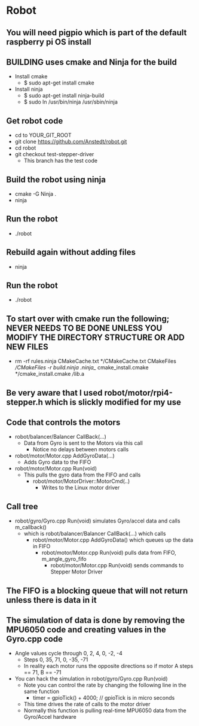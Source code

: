 # Robot

## You will need pigpio which is part of the default raspberry pi OS install

## BUILDING uses cmake and Ninja for the build
- Install cmake
  - $ sudo apt-get install cmake
- Install ninja
  - $ sudo apt-get install ninja-build
  - $ sudo ln /usr/bin/ninja /usr/sbin/ninja

## Get robot code
- cd to YOUR_GIT_ROOT
- git clone https://github.com/Anstedt/robot.git
- cd robot
- git checkout test-stepper-driver
  - This branch has the test code
  
## Build the robot using ninja  
- cmake -G Ninja .
- ninja
## Run the robot
- ./robot

## Rebuild again without adding files
- ninja
## Run the robot
- ./robot

## To start over with cmake run the following; NEVER NEEDS TO BE DONE UNLESS YOU MODIFY THE DIRECTORY STRUCTURE OR ADD NEW FILES
  - rm -rf rules.ninja CMakeCache.txt */CMakeCache.txt CMakeFiles */CMakeFiles -r build.ninja .ninja_* cmake_install.cmake */cmake_install.cmake */lib*.a

## Be very aware that I used robot/motor/rpi4-stepper.h which is slickly modified for my use

## Code that controls the motors
- robot/balancer/Balancer CallBack(...)
  - Data from Gyro is sent to the Motors via this call
    - Notice no delays between motors calls
- robot/motor/Motor.cpp AddGyroData(...)
  - Adds Gyro data to the FIFO
- robot/motor/Motor.cpp Run(void)
  - This pulls the gyro data from the FIFO and calls
    - robot/motor/MotorDriver::MotorCmd(..)
      - Writes to the Linux motor driver

## Call tree
- robot/gyro/Gyro.cpp Run(void) simulates Gyro/accel data and calls m_callback()
  - which is robot/balancer/Balancer CallBack(...) which calls
    - robot/motor/Motor.cpp AddGyroData() which queues up the data in FIFO
      - robot/motor/Motor.cpp Run(void) pulls data from FIFO, m_angle_gyro_fifo
        - robot/motor/Motor.cpp Run(void) sends commands to Stepper Motor Driver

## The FIFO is a blocking queue that will not return unless there is data in it

## The simulation of data is done by removing the MPU6050 code and creating values in the Gyro.cpp code
- Angle values cycle through 0, 2, 4, 0, -2, -4
  - Steps 0, 35, 71, 0, -35, -71
  - In reality each motor runs the opposite directions so if motor A steps == 71, B == -71
- You can hack the simulation in robot/gyro/Gyro.cpp Run(void)
  - Note you can control the rate by changing the following line in the same function
    - timer = gpioTick() + 4000; // gpioTick is in micro seconds
  - This time drives the rate of calls to the motor driver
  - Normally this function is pulling real-time MPU6050 data from the Gyro/Accel hardware
